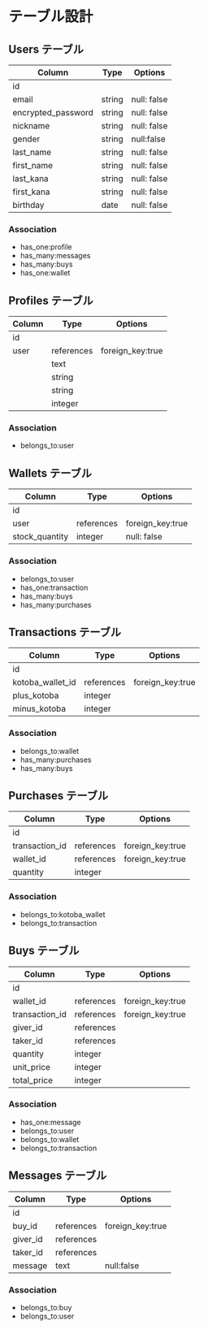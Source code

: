 # テーブル設計

## Users テーブル

| Column             | Type   | Options     |
| ------------------ | ------ | ----------- |
| id                 |        |             |
| email              | string | null: false |
| encrypted_password | string | null: false |
| nickname           | string | null: false |
| gender             | string | null:false  |
| last_name          | string | null: false |
| first_name         | string | null: false |
| last_kana          | string | null: false |
| first_kana         | string | null: false |
| birthday           | date   | null: false |

### Association

- has_one:profile
- has_many:messages
- has_many:buys
- has_one:wallet

## Profiles テーブル

| Column | Type       | Options          |
| ------ | ---------- | ---------------- |
| id     |            |                  |
| user   | references | foreign_key:true |
|        | text       |                  |
|        | string     |                  |
|        | string     |                  |
|        | integer    |                  |

### Association

- belongs_to:user

## Wallets テーブル

| Column         | Type       | Options          |
| -------------- | ---------- | ---------------- |
| id             |            |                  |
| user           | references | foreign_key:true |
| stock_quantity | integer    | null: false      |

### Association

- belongs_to:user
- has_one:transaction
- has_many:buys
- has_many:purchases

## Transactions テーブル

| Column           | Type       | Options          |
| ---------------- | ---------- | ---------------- |
| id               |            |                  |
| kotoba_wallet_id | references | foreign_key:true |
| plus_kotoba      | integer    |                  |
| minus_kotoba     | integer    |                  |

### Association

- belongs_to:wallet
- has_many:purchases
- has_many:buys

## Purchases テーブル

| Column         | Type       | Options          |
| -------------- | ---------- | ---------------- |
| id             |            |                  |
| transaction_id | references | foreign_key:true |
| wallet_id      | references | foreign_key:true |
| quantity       | integer    |                  |

### Association

- belongs_to:kotoba_wallet
- belongs_to:transaction

## Buys テーブル

| Column         | Type       | Options          |
| -------------- | ---------- | ---------------- |
| id             |            |                  |
| wallet_id      | references | foreign_key:true |
| transaction_id | references | foreign_key:true |
| giver_id       | references |                  |
| taker_id       | references |                  |
| quantity       | integer    |                  |
| unit_price     | integer    |                  |
| total_price    | integer    |                  |

### Association

- has_one:message
- belongs_to:user
- belongs_to:wallet
- belongs_to:transaction

## Messages テーブル

| Column   | Type       | Options          |
| -------- | ---------- | ---------------- |
| id       |            |                  |
| buy_id   | references | foreign_key:true |
| giver_id | references |                  |
| taker_id | references |                  |
| message  | text       | null:false       |

### Association

- belongs_to:buy
- belongs_to:user
